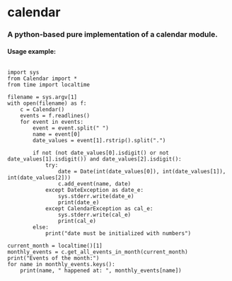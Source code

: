 # calendar
### A python-based pure implementation of a calendar module.

#### Usage example:

<pre><code>
import sys
from Calendar import *
from time import localtime

filename = sys.argv[1]
with open(filename) as f:
    c = Calendar()
    events = f.readlines()
    for event in events:
        event = event.split(" ")
        name = event[0]
        date_values = event[1].rstrip().split(".")

        if not (not date_values[0].isdigit() or not date_values[1].isdigit()) and date_values[2].isdigit():
            try:
                date = Date(int(date_values[0]), int(date_values[1]), int(date_values[2]))
                c.add_event(name, date)
            except DateException as date_e:
                sys.stderr.write(date_e)
                print(date_e)
            except CalendarException as cal_e:
                sys.stderr.write(cal_e)
                print(cal_e)
        else:
            print("date must be initialized with numbers")

current_month = localtime()[1]
monthly_events = c.get_all_events_in_month(current_month)
print("Events of the month:")
for name in monthly_events.keys():
    print(name, " happened at: ", monthly_events[name])
 </code></pre>
